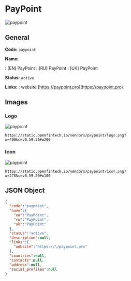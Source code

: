 
# PayPoint 
![paypoint](https://static.openfintech.io/vendors/paypoint/logo.png?w=400&c=v0.59.26#w200)  

## General 
 
**Code:** `paypoint` 
 
**Name:** 
 
:	[EN] PayPoint 
:	[RU] PayPoint 
:	[UK] PayPoint 
 
**Status:** `active` 
 
**Links:** 
: website [https://paypoint.pro](https://paypoint.pro) 
 

## Images 

### Logo 
 
![paypoint](https://static.openfintech.io/vendors/paypoint/logo.png?w=400&c=v0.59.26#w200)  

```
https://static.openfintech.io/vendors/paypoint/logo.png?w=400&c=v0.59.26#w200
```  

### Icon 
 
![paypoint](https://static.openfintech.io/vendors/paypoint/icon.png?w=278&c=v0.59.26#w100)  

```
https://static.openfintech.io/vendors/paypoint/icon.png?w=278&c=v0.59.26#w100
```  

## JSON Object 

```json
{
  "code":"paypoint",
  "name":{
    "en":"PayPoint",
    "ru":"PayPoint",
    "uk":"PayPoint"
  },
  "status":"active",
  "description":null,
  "links":{
    "website":"https:\/\/paypoint.pro"
  },
  "countries":null,
  "contacts":null,
  "address":null,
  "social_profiles":null
}
```  
